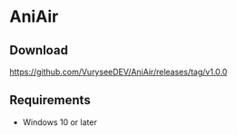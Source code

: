 # AniAir
## Download
https://github.com/VuryseeDEV/AniAir/releases/tag/v1.0.0

## Requirements
- Windows 10 or later
